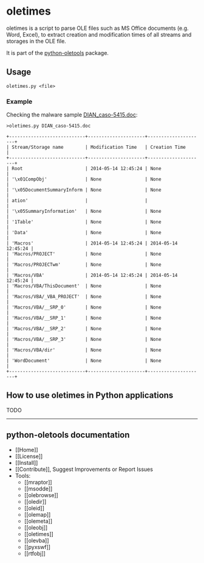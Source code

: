 oletimes
========

oletimes is a script to parse OLE files such as MS Office documents (e.g. Word,
Excel), to extract creation and modification times of all streams and storages
in the OLE file.

It is part of the [python-oletools](http://www.decalage.info/python/oletools) package.

## Usage

```text
oletimes.py <file>
```

### Example

Checking the malware sample [DIAN_caso-5415.doc](https://malwr.com/analysis/M2I4YWRhM2IwY2QwNDljN2E3ZWFjYTg3ODk4NmZhYmE/):

```text
>oletimes.py DIAN_caso-5415.doc

+----------------------------+---------------------+---------------------+
| Stream/Storage name        | Modification Time   | Creation Time       |
+----------------------------+---------------------+---------------------+
| Root                       | 2014-05-14 12:45:24 | None                |
| '\x01CompObj'              | None                | None                |
| '\x05DocumentSummaryInform | None                | None                |
| ation'                     |                     |                     |
| '\x05SummaryInformation'   | None                | None                |
| '1Table'                   | None                | None                |
| 'Data'                     | None                | None                |
| 'Macros'                   | 2014-05-14 12:45:24 | 2014-05-14 12:45:24 |
| 'Macros/PROJECT'           | None                | None                |
| 'Macros/PROJECTwm'         | None                | None                |
| 'Macros/VBA'               | 2014-05-14 12:45:24 | 2014-05-14 12:45:24 |
| 'Macros/VBA/ThisDocument'  | None                | None                |
| 'Macros/VBA/_VBA_PROJECT'  | None                | None                |
| 'Macros/VBA/__SRP_0'       | None                | None                |
| 'Macros/VBA/__SRP_1'       | None                | None                |
| 'Macros/VBA/__SRP_2'       | None                | None                |
| 'Macros/VBA/__SRP_3'       | None                | None                |
| 'Macros/VBA/dir'           | None                | None                |
| 'WordDocument'             | None                | None                |
+----------------------------+---------------------+---------------------+
```

## How to use oletimes in Python applications	

TODO

--------------------------------------------------------------------------

python-oletools documentation
-----------------------------

- [[Home]]
- [[License]]
- [[Install]]
- [[Contribute]], Suggest Improvements or Report Issues
- Tools:
	- [[mraptor]]
	- [[msodde]]
	- [[olebrowse]]
	- [[oledir]]
	- [[oleid]]
	- [[olemap]]
	- [[olemeta]]
	- [[oleobj]]
	- [[oletimes]]
	- [[olevba]]
	- [[pyxswf]]
	- [[rtfobj]]
